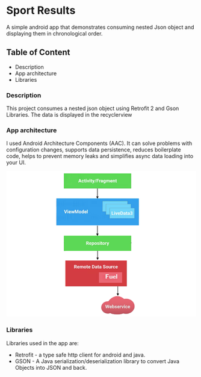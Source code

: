 # Sport Results
A simple android app that demonstrates consuming nested Json object and displaying them in chronological order.

## Table of Content
- Description
- App architecture
- Libraries

### Description

This project consumes a nested json object using Retrofit 2 and Gson Libraries. The data is displayed in the recyclerview 

### App architecture

I used Android Architecture Components (AAC). It can solve problems with configuration changes, supports data persistence, reduces boilerplate code, helps to prevent memory leaks and simplifies async data loading into your UI.

![](Images/aac.png)

### Libraries

Libraries used in the app are:

  - Retrofit - a type safe http client for android and java.
  - GSON - A Java serialization/deserialization library to convert Java Objects into JSON and back.
